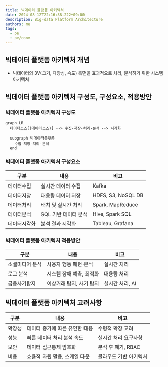 ```yaml
---
title: 빅데이터 플랫폼 아키텍쳐
date: 2024-08-12T22:16:38.222+09:00
description: Big-data Platform Architecture
authors: me
tags:
  - pe
  - pe/conv
---
```


## 빅테이터 플랫폼 아키텍처 개념

- 빅데이터의 3V(크기, 다양성, 속도) 측면을 효과적으로 처리, 분석하기 위한 시스템 아키텍처

## 빅데이터 플랫폼 아키텍처 구성도, 구성요소, 적용방안

### 빅데이터 플랫폼 아키텍처 구성도

```mermaid
graph LR
  데이터소스[(데이터소스)] --> 수집-저장-처리-분석 --> 시각화

  subgraph 빅데이터플랫폼
    수집-저장-처리-분석
  end
```

### 빅데이터 플랫폼 아키텍처 구성요소

| 구분 | 내용 | 비고 |
| --- | --- | --- |
| 데이터수집 | 실시간 데이터 수집 | Kafka |
| 데이터저장 | 대용량 데이터 저장 | HDFS, S3, NoSQL DB |
| 데이터처리 | 배치 및 실시간 처리 | Spark, MapReduce |
| 데이터분석 | SQL 기반 데이터 분석 | Hive, Spark SQL |
| 데이터시각화 | 분석 결과 시각화 | Tableau, Grafana |

### 빅데이터 플랫폼 아키텍처 적용방안

| 구분 | 내용 | 비고 |
| --- | --- | --- |
| 소셜미디어 분석 | 사용자 행동 패턴 분석 | 실시간 처리 |
| 로그 분석 | 시스템 장애 예측, 최적화 | 대용량 처리 |
| 금융사기탐지 | 이상거래 탐지, 사기 탐지 | 실시간 처리, AI |

## 빅데이터 플랫폼 아키텍처 고려사항

| 구분 | 내용 | 비고 |
| --- | --- | --- |
| 확장성 | 데이터 증가에 따른 유연한 대응 | 수평적 확장 고려 |
| 성능 | 빠른 데이터 처리 분석 속도 | 실시간 처리 요구사항 |
| 보안 | 데이터 접근통제 암호화 | 분석 후 폐기, RBAC |
| 비용 | 효율적 자원 활용, 스케일 다운 | 클라우드 기반 아키텍처 |
